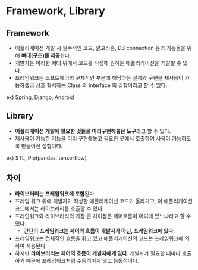 Framework, Library
===

## **Framework**

- 애플리케이션 개발 시 필수적인 코드, 알고리즘, DB connection 등의 기능들을 위해 **뼈대(구조)를 제공**한다.
- 개발자는 이러한 뼈대 위에서 코드를 작성해 원하는 애플리케이션을 개발할 수 있다.
- 프레임워크는 소프트웨어의 구체적인 부분에 해당하는 설계와 구현을 재사용이 가능하겠금 상호 협력하는 Class 와 Interface 의 집합이라고 할 수 있다.

ex) Spring, Django, Android

## Library

- **어플리케이션 개발에 필요한 것들을 미리구현해놓은 도구**라고 할 수 있다.
- 재사용이 가능한 기능을 미리 구현해놓고 필요한 곳에서 호출하여 사용이 가능하도록 만들어진 집합이다.

ex) STL, Pip(pandas, tensorflow)

## 차이

- **라이브러리는 프레임워크에 포함**된다.
- 프레임 워크 위에 개발자가 작성한 애플리케이션 코드가 올라가고, 이 애플리케이션 코드에서는 라이브러리를 호출할 수 있다.
- 프레인워크와 라이브러리의 가장 큰 차이점은 제어흐름이 어디에 있느냐라고 할 수  있다.
    - 간단히 **프레임워크는 제어의 흐름이 개발자가 아닌, 프레임워크에 있다.**
- 프레임워크는 전체적인 흐름을 쥐고 있고 애플리케이션의 코드는 프레임워크에 의하여 사용된다.
- 하지만 **라이브러리는 제어의 흐름이 개발자에게 있다**. 개발자가 필요할 때마다 호출하기 때문에 프레임워크처럼 수동적이지 않고 능동적이다.
